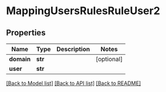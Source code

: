 # MappingUsersRulesRuleUser2

## Properties
Name | Type | Description | Notes
------------ | ------------- | ------------- | -------------
**domain** | **str** |  | [optional] 
**user** | **str** |  | 

[[Back to Model list]](../README.md#documentation-for-models) [[Back to API list]](../README.md#documentation-for-api-endpoints) [[Back to README]](../README.md)


